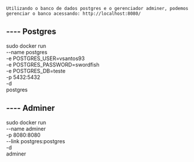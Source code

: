 `Utilizando o banco de dados postgres e o gerenciador adminer, podemos gerenciar o banco acessando:
http://localhost:8080/`

## ---- Postgres
sudo docker run \
    --name postgres \
    -e POSTGRES_USER=vsantos93 \
    -e POSTGRES_PASSWORD=swordfish \
    -e POSTGRES_DB=teste \
    -p 5432:5432 \
    -d \
    postgres

## ---- Adminer
sudo docker run \
    --name adminer \
    -p 8080:8080 \
    --link postgres:postgres \
    -d \
    adminer

 